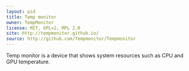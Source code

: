 ```yaml
---
layout: pid
title: Temp monitor
owner: TempMonitor
license: MIT, GPLv2, MPL 2.0
site: http://tempmonitor.github.io/
source: http://github.com/Tempmonitor/Tempmonitor
---
```

Temp monitor is a device that shows system resources such as CPU and GPU temperature.
